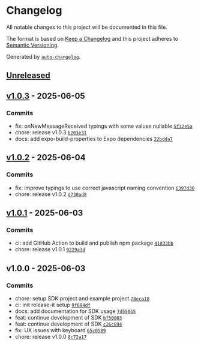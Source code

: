 # Changelog

All notable changes to this project will be documented in this file.

The format is based on [Keep a Changelog](https://keepachangelog.com/en/1.0.0/)
and this project adheres to [Semantic Versioning](https://semver.org/spec/v2.0.0.html).

Generated by [`auto-changelog`](https://github.com/CookPete/auto-changelog).

## [Unreleased](https://github.com/Customerly/CustomerlyReactNativeSDK/compare/v1.0.3...HEAD)

## [v1.0.3](https://github.com/Customerly/CustomerlyReactNativeSDK/compare/v1.0.2...v1.0.3) - 2025-06-05

### Commits

- fix: onNewMessageReceived typings with some values nullable [`5f32e5a`](https://github.com/Customerly/CustomerlyReactNativeSDK/commit/5f32e5a9cc9e39aaa996838038ebf4b137763d0e)
- chore: release v1.0.3 [`b203e31`](https://github.com/Customerly/CustomerlyReactNativeSDK/commit/b203e3145c783ad7ae41c271f11b007204af2190)
- docs: add expo-build-properties to Expo dependencies [`22bdda7`](https://github.com/Customerly/CustomerlyReactNativeSDK/commit/22bdda73d51b9c845c445b1f133e968b08ad2466)

## [v1.0.2](https://github.com/Customerly/CustomerlyReactNativeSDK/compare/v1.0.1...v1.0.2) - 2025-06-04

### Commits

- fix: improve typings to use correct javascript naming convention [`6397d36`](https://github.com/Customerly/CustomerlyReactNativeSDK/commit/6397d36e51e3f9bd9119686773fa01361eb47930)
- chore: release v1.0.2 [`d730ad8`](https://github.com/Customerly/CustomerlyReactNativeSDK/commit/d730ad8b348b9dc92f692c65bdc639152e43af29)

## [v1.0.1](https://github.com/Customerly/CustomerlyReactNativeSDK/compare/v1.0.0...v1.0.1) - 2025-06-03

### Commits

- ci: add GitHub Action to build and publish npm package [`41d33bb`](https://github.com/Customerly/CustomerlyReactNativeSDK/commit/41d33bbc739617a73b89bea223c3bfe7d0961d3e)
- chore: release v1.0.1 [`9229a3d`](https://github.com/Customerly/CustomerlyReactNativeSDK/commit/9229a3d314b2a75eee13b569d3d64748adfb6bdc)

## v1.0.0 - 2025-06-03

### Commits

- chore: setup SDK project and example project [`78eca18`](https://github.com/Customerly/CustomerlyReactNativeSDK/commit/78eca18f028f27a9cbb9f2dcc97339b571cdc6f5)
- ci: init release-it setup [`9f694df`](https://github.com/Customerly/CustomerlyReactNativeSDK/commit/9f694dff2aa85b5d44abb60487c3576abda659c4)
- docs: add documentation for SDK usage [`7d550b5`](https://github.com/Customerly/CustomerlyReactNativeSDK/commit/7d550b5137662a8b6f4529176ec5e6a290823db0)
- feat: continue development of SDK [`bf50803`](https://github.com/Customerly/CustomerlyReactNativeSDK/commit/bf50803ddb6e951b4f52c8ac8cbbfc38df1cdddf)
- feat: continue development of SDK [`c26c894`](https://github.com/Customerly/CustomerlyReactNativeSDK/commit/c26c89461fe54a30ca43076de414f135905b8f08)
- fix: UX issues with keyboard [`65c0589`](https://github.com/Customerly/CustomerlyReactNativeSDK/commit/65c05898ff94a5fee663fb9227cd0015f56eedbb)
- chore: release v1.0.0 [`8c72a17`](https://github.com/Customerly/CustomerlyReactNativeSDK/commit/8c72a170882af509e180302920d037558fc77222)
